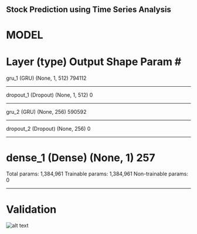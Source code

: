 ## Stock Prediction using Time Series Analysis

# MODEL
Layer (type)                 Output Shape              Param #   
=================================================================
gru_1 (GRU)                  (None, 1, 512)            794112    
_________________________________________________________________
dropout_1 (Dropout)          (None, 1, 512)            0         
_________________________________________________________________
gru_2 (GRU)                  (None, 256)               590592    
_________________________________________________________________
dropout_2 (Dropout)          (None, 256)               0         
_________________________________________________________________
dense_1 (Dense)              (None, 1)                 257       
=================================================================
Total params: 1,384,961
Trainable params: 1,384,961
Non-trainable params: 0
_________________________________________________________________

# Validation
![alt text](https://github.com/jha-prateek/Stock-Prediction-RNN/blob/master/predicted_test.JPG)
